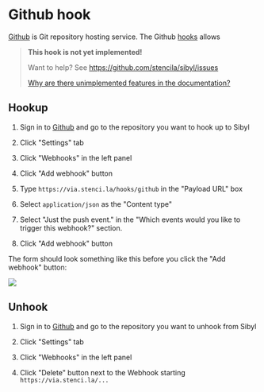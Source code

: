 # Github hook

[Github](https://github.com/) is Git repository hosting service. The Github [hooks](concepts#hooks) allows 

> **This hook is not yet implemented!**
>
> Want to help? See https://github.com/stencila/sibyl/issues
>
> [Why are there unimplemented features in the documentation?](faq#unimplemented-features-in-docs)

## Hookup

1. Sign in to [Github](github.com) and go to the repository you want to hook up to Sibyl

2. Click "Settings" tab

3. Click "Webhooks" in the left panel

4. Click "Add webhook" button

5. Type `https://via.stenci.la/hooks/github` in the "Payload URL" box

6. Select `application/json` as the "Content type"

7. Select "Just the push event." in the "Which events would you like to trigger this webhook?" section.

9. Click "Add webhook" button

The form should look something like this before you click the "Add webhook" button:

![](assets/github-hook.png)

## Unhook

1. Sign in to [Github](github.com) and go to the repository you want to unhook from Sibyl

2. Click "Settings" tab

3. Click "Webhooks" in the left panel

4. Click "Delete" button next to the Webhook starting `https://via.stenci.la/...`
